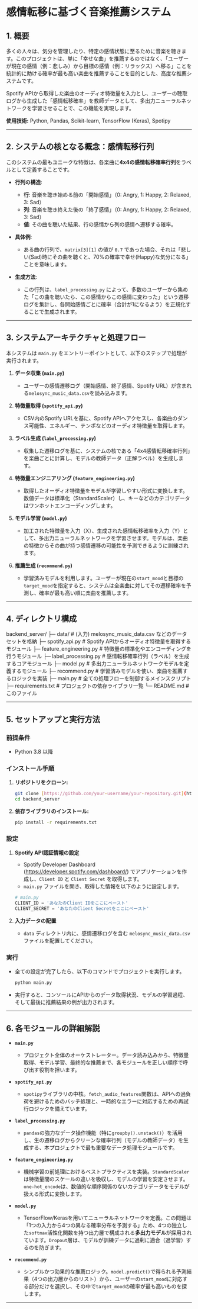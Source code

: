 # 感情転移に基づく音楽推薦システム

## 1. 概要

多くの人々は、気分を管理したり、特定の感情状態に至るために音楽を聴きます。このプロジェクトは、単に「幸せな曲」を推薦するのではなく、「ユーザーが現在の感情（例：悲しみ）から目標の感情（例：リラックス）へ移る」ことを統計的に助ける確率が最も高い楽曲を推薦することを目的とした、高度な推薦システムです。

Spotify APIから取得した楽曲のオーディオ特徴量を入力とし、ユーザーの聴取ログから生成した「感情転移確率」を教師データとして、多出力ニューラルネットワークを学習させることで、この機能を実現します。

**使用技術:** Python, Pandas, Scikit-learn, TensorFlow (Keras), Spotipy

---

## 2. システムの核となる概念：感情転移行列

このシステムの最もユニークな特徴は、各楽曲に**4x4の感情転移確率行列**をラベルとして定義することです。

-   **行列の構造**:
    -   **行**: 音楽を聴き始める前の「開始感情」（0: Angry, 1: Happy, 2: Relaxed, 3: Sad）
    -   **列**: 音楽を聴き終えた後の「終了感情」（0: Angry, 1: Happy, 2: Relaxed, 3: Sad）
    -   **値**: その曲を聴いた結果、行の感情から列の感情へ遷移する確率。

-   **具体例**:
    -   ある曲の行列で、`matrix[3][1]` の値が `0.7` であった場合、それは「悲しい(Sad)時にその曲を聴くと、70%の確率で幸せ(Happy)な気分になる」ことを意味します。

-   **生成方法**:
    -   この行列は、`label_processing.py` によって、多数のユーザーから集めた「この曲を聴いたら、この感情からこの感情に変わった」という遷移ログを集計し、各開始感情ごとに確率（合計が1になるよう）を正規化することで生成されます。

---

## 3. システムアーキテクチャと処理フロー

本システムは `main.py` をエントリーポイントとして、以下のステップで処理が実行されます。

1.  **データ収集 (`main.py`)**
    -   ユーザーの感情遷移ログ（開始感情、終了感情、Spotify URL）が含まれる`melosync_music_data.csv`を読み込みます。

2.  **特徴量取得 (`spotify_api.py`)**
    -   CSV内のSpotify URLを基に、Spotify APIへアクセスし、各楽曲のダンス可能性、エネルギー、テンポなどのオーディオ特徴量を取得します。

3.  **ラベル生成 (`label_processing.py`)**
    -   収集した遷移ログを基に、システムの核である「4x4感情転移確率行列」を楽曲ごとに計算し、モデルの教師データ（正解ラベル）を生成します。

4.  **特徴量エンジニアリング (`feature_engineering.py`)**
    -   取得したオーディオ特徴量をモデルが学習しやすい形式に変換します。数値データは標準化（StandardScaler）し、キーなどのカテゴリデータはワンホットエンコーディングします。

5.  **モデル学習 (`model.py`)**
    -   加工された特徴量を入力（X）、生成された感情転移確率を入力（Y）として、多出力ニューラルネットワークを学習させます。モデルは、楽曲の特徴からその曲が持つ感情遷移の可能性を予測できるように訓練されます。

6.  **推薦生成 (`recommend.py`)**
    -   学習済みモデルを利用します。ユーザーが現在の`start_mood`と目標の`target_mood`を指定すると、システムは全楽曲に対してその遷移確率を予測し、確率が最も高い順に楽曲を推薦します。

---

## 4. ディレクトリ構成
backend_server/
├─ data/                   # (入力) melosync_music_data.csv などのデータセットを格納
├─ spotify_api.py          # Spotify APIからオーディオ特徴量を取得するモジュール
├─ feature_engineering.py  # 特徴量の標準化やエンコーディングを行うモジュール
├─ label_processing.py     # 感情転移確率行列（ラベル）を生成するコアモジュール
├─ model.py                # 多出力ニューラルネットワークモデルを定義するモジュール
├─ recommend.py            # 学習済みモデルを使い、楽曲を推薦するロジックを実装
├─ main.py                 # 全ての処理フローを制御するメインスクリプト
├─ requirements.txt        # プロジェクトの依存ライブラリ一覧
└─ README.md               # このファイル

---

## 5. セットアップと実行方法

### 前提条件
-   Python 3.8 以降

### インストール手順

1.  **リポジトリをクローン:**
    ```bash
    git clone [https://github.com/your-username/your-repository.git](https://github.com/your-username/your-repository.git)
    cd backend_server
    ```

2.  **依存ライブラリのインストール:**
    ```bash
    pip install -r requirements.txt
    ```

### 設定

1.  **Spotify API認証情報の設定**
    -   Spotify Developer Dashboard (https://developer.spotify.com/dashboard/) でアプリケーションを作成し、`Client ID` と `Client Secret` を取得します。
    -   `main.py` ファイルを開き、取得した情報を以下のように設定します。
    ```python
    # main.py
    CLIENT_ID = 'あなたのClient IDをここにペースト'
    CLIENT_SECRET = 'あなたのClient Secretをここにペースト'
    ```

2.  **入力データの配置**
    -   `data` ディレクトリ内に、感情遷移ログを含む `melosync_music_data.csv` ファイルを配置してください。

### 実行

-   全ての設定が完了したら、以下のコマンドでプロジェクトを実行します。
    ```bash
    python main.py
    ```
-   実行すると、コンソールにAPIからのデータ取得状況、モデルの学習過程、そして最後に推薦結果の例が出力されます。

---

## 6. 各モジュールの詳細解説

-   **`main.py`**
    -   プロジェクト全体のオーケストレーター。データ読み込みから、特徴量取得、モデル学習、最終的な推薦まで、各モジュールを正しい順序で呼び出す役割を担います。

-   **`spotify_api.py`**
    -   `spotipy`ライブラリの中核。`fetch_audio_features`関数は、APIへの過負荷を避けるためのバッチ処理と、一時的なエラーに対応するための再試行ロジックを備えています。

-   **`label_processing.py`**
    -   `pandas`の強力なデータ操作機能（特に`groupby().unstack()`）を活用し、生の遷移ログからクリーンな確率行列（モデルの教師データ）を生成する、本プロジェクトで最も重要なデータ処理モジュールです。

-   **`feature_engineering.py`**
    -   機械学習の前処理におけるベストプラクティスを実装。`StandardScaler`は特徴量間のスケールの違いを吸収し、モデルの学習を安定させます。`one-hot_encode`は、数値的な順序関係のないカテゴリデータをモデルが扱える形式に変換します。

-   **`model.py`**
    -   TensorFlow/Kerasを用いてニューラルネットワークを定義。この問題は「1つの入力から4つの異なる確率分布を予測する」ため、4つの独立した`softmax`活性化関数を持つ出力層で構成される**多出力モデル**が採用されています。`Dropout`層は、モデルが訓練データに過剰に適合（過学習）するのを防ぎます。

-   **`recommend.py`**
    -   シンプルかつ効果的な推薦ロジック。`model.predict()`で得られる予測結果（4つの出力層からのリスト）から、ユーザーの`start_mood`に対応する部分だけを選択し、その中で`target_mood`の確率が最も高いものを探します。

---
